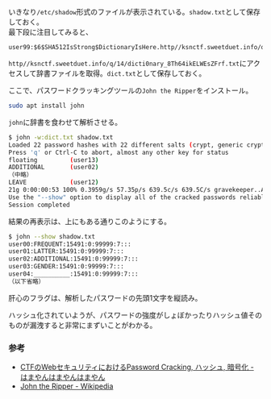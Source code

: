 いきなり``/etc/shadow``形式のファイルが表示されている。``shadow.txt``として保存しておく。  
最下段に注目してみると、  

```
user99:$6$SHA512IsStrong$DictionaryIsHere.http//ksnctf.sweetduet.info/q/14/dicti0nary_8Th64ikELWEsZFrf.txt:15491:0:99999:7:::
```

``http//ksnctf.sweetduet.info/q/14/dicti0nary_8Th64ikELWEsZFrf.txt``にアクセスして辞書ファイルを取得。``dict.txt``として保存しておく。  

ここで、パスワードクラッキングツールの``John the Ripper``をインストール。  

```bash
sudo apt install john
```

``john``に辞書を食わせて解析させる。  

```bash
$ john -w:dict.txt shadow.txt
Loaded 22 password hashes with 22 different salts (crypt, generic crypt(3) [?/64])
Press 'q' or Ctrl-C to abort, almost any other key for status
floating         (user13)
ADDITIONAL       (user02)
（中略）
LEAVE            (user12)
21g 0:00:00:53 100% 0.3959g/s 57.35p/s 639.5c/s 639.5C/s gravekeeper..ADMIRATION
Use the "--show" option to display all of the cracked passwords reliably
Session completed
```

結果の再表示は、上にもある通りこのようにする。  

```bash
$ john --show shadow.txt
user00:FREQUENT:15491:0:99999:7:::
user01:LATTER:15491:0:99999:7:::
user02:ADDITIONAL:15491:0:99999:7:::
user03:GENDER:15491:0:99999:7:::
user04:__________:15491:0:99999:7:::
（以下省略）
```

肝心のフラグは、解析したパスワードの先頭1文字を縦読み。  

ハッシュ化されていようが、パスワードの強度がしょぼかったりハッシュ値そのものが漏洩すると非常にまずいことがわかる。  

### 参考

- [CTFのWebセキュリティにおけるPassword Cracking, ハッシュ, 暗号化 - はまやんはまやんはまやん](https://blog.hamayanhamayan.com/entry/2021/12/23/225445)
- [John the Ripper - Wikipedia](https://en.wikipedia.org/wiki/John_the_Ripper)
